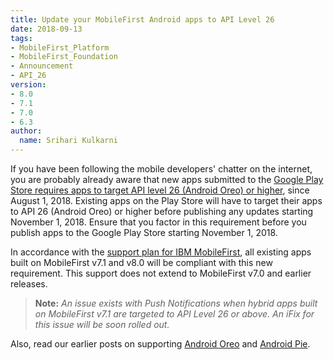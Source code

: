 ```yaml
---
title: Update your MobileFirst Android apps to API Level 26 
date: 2018-09-13
tags:
- MobileFirst_Platform
- MobileFirst_Foundation
- Announcement
- API_26
version:
- 8.0
- 7.1
- 7.0
- 6.3
author:
  name: Srihari Kulkarni
---
```


If you have been following the mobile developers' chatter on the internet, you are probably already aware that new apps submitted to the [Google Play Store requires apps to target API level 26 (Android Oreo) or higher](https://developer.android.com/distribute/best-practices/develop/target-sdk), since August 1, 2018. Existing apps on the Play Store will have to target their apps to API 26 (Android Oreo) or higher before publishing any updates starting November 1, 2018. Ensure that you factor in this requirement before you publish apps to the Google Play Store starting November 1, 2018. 

In accordance with the [support plan for IBM MobileFirst](https://mobilefirstplatform.ibmcloud.com/blog/2017/01/11/support-plan-for-next-android-ios-mobile-os/), all existing apps built on MobileFirst v7.1 and v8.0 will be compliant with this new requirement. This support does not extend to MobileFirst v7.0 and earlier releases. 

>**Note:** *An issue exists with Push Notifications when hybrid apps built on MobileFirst v7.1 are targeted to API Level 26 or above. An iFix for this issue will be soon rolled out.*


Also, read our earlier posts on supporting [Android Oreo](https://mobilefirstplatform.ibmcloud.com/blog/2017/08/22/mobilefirst-android-Oreo/) and [Android Pie](https://mobilefirstplatform.ibmcloud.com/blog/2018/08/06/IBM-MobileFirst-Android-Pie/).
